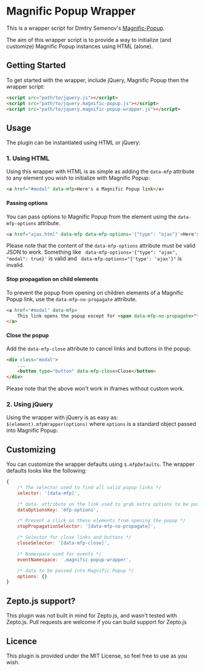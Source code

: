 # Magnific Popup Wrapper
This is a wrapper script for Dmitry Semenov's [Magnific-Popup](https://github.com/dimsemenov/Magnific-Popup).

The aim of this wrapper script is to provide a way to initialize (and customize) Magnific Popup instances using HTML (alone).


## Getting Started
To get started with the wrapper, include jQuery, Magnific Popup then the wrapper script:

```html
<script src="path/to/jquery.js"></script>
<script src="path/to/jquery.magnific-popup.js"></script>
<script src="path/to/jquery.magnific-popup-wrapper.js"></script>
``` 


## Usage

The plugin can be instantiated using HTML or jQuery:
 
### 1. Using HTML
Using this wrapper with HTML is as simple as adding the `data-mfp` attribute to any element you wish to initialize with Magnific Popup:
```html
<a href="#modal" data-mfp>Here's a Magnific Popup link</a>
```

#### Passing options
You can pass options to Magnific Popup from the element using the `data-mfp-options` attribute. 
```html
<a href="ajax.html" data-mfp data-mfp-options='{"type": "ajax"}'>Here's a Magnific Popup link</a>
```

Please note that the content of the `data-mfp-options` attribute must be valid JSON to work.
Something like ` data-mfp-options='{"type": "ajax", "modal": true}'` is valid and ` data-mfp-options="{'type': 'ajax'}"` is invalid.


#### Stop propagation on child elements
To prevent the popup from opening on children elements of a Magnific Popup link, use the `data-mfp-no-propagate` attribute.

```html
<a href="#modal" data-mfp>
    This link opens the popup except for <span data-mfp-no-propagate>"this text"</span>
</a>
```

#### Close the popup
Add the `data-mfp-close` attribute to cancel links and buttons in the popup. 
```html
<div class="modal">
    ...
    <button type="button" data-mfp-close>Close</button>
</div>
```
Please note that the above won't work in iframes without custom work.


### 2. Using jQuery
Using the wrapper with jQuery is as easy as: `$(element).mfpWrapper(options)` where `options` is a standard object passed into Magnific Popup. 



## Customizing
You can customize the wrapper defaults using `$.mfpDefaults`. The wrapper defaults looks like the following:
```js
{
    /* The selector used to find all valid popup links */
    selector: '[data-mfp]',

    /* data- attribute on the link used to grab extra options to be passed into Magnific Popup */
    dataOptionsKey: 'mfp-options',

    /* Prevent a click on these elements from opening the popup */
    stopPropagationSelector: '[data-mfp-no-propagate]',

    /* Selector for close links and buttons */
    closeSelector: '[data-mfp-close]',

    /* Namespace used for events */
    eventNamespace: '.magnific-popup-wrapper',

    /* data to be passed into Magnific Popup */
    options: {}
}
```



## Zepto.js support?
This plugin was not built in mind for Zepto.js, and wasn't tested with Zepto.js. Pull requests are welcome if you can build support for Zepto.js


## Licence
This plugin is provided under the MIT License, so feel free to use as you wish.